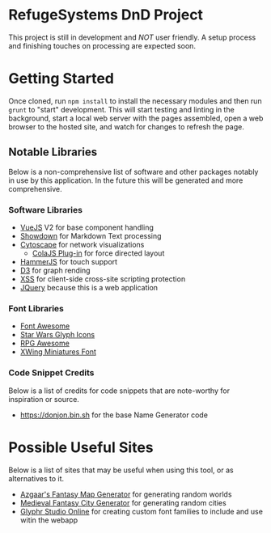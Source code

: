 # RefugeSystems DnD Project
This project is still in development and _NOT_ user friendly. A setup process and finishing touches on processing are expected soon.

# Getting Started
Once cloned, run `npm install` to install the necessary modules and then run `grunt` to "start" development. This will start testing and linting in the background,
start a local web server with the pages assembled, open a web browser to the hosted site, and watch for changes to refresh the page.

## Notable Libraries
Below is a non-comprehensive list of software and other packages notably in use by this application. In the future this will be generated and more comprehensive.

### Software Libraries
+ <a href="https://vuejs.org/" target="_blank">VueJS</a> V2 for base component handling
+ <a href="https://github.com/showdownjs/showdown" target="_blank">Showdown</a> for Markdown Text processing
+ <a href="https://cytoscape.org/" target="_blank">Cytoscape</a> for network visualizations
	+ <a href="https://github.com/cytoscape/cytoscape.js-cola" target="_blank">ColaJS Plug-in</a> for force directed layout
+ <a href="https://hammerjs.github.io/" target="_blank">HammerJS</a> for touch support
+ <a href="https://github.com/d3/d3" target="_blank">D3</a> for graph rending
+ <a href="https://github.com/leizongmin/js-xss" target="_blank">XSS</a> for client-side cross-site scripting protection
+ <a href="https://jquery.com/" target="_blank">JQuery</a> because this is a web application

### Font Libraries
+ <a href="https://fontawesome.com/" target="_blank">Font Awesome</a>
+ <a href="http://starwarsglyphicons.com/cheatsheet.phtml" target="_blank">Star Wars Glyph Icons</a>
+ <a href="https://nagoshiashumari.github.io/Rpg-Awesome/" target="_blank">RPG Awesome</a>
+ <a href="https://github.com/geordanr/xwing-miniatures-font/" target="_blank">XWing Miniatures Font</a>

### Code Snippet Credits
Below is a list of credits for code snippets that are note-worthy for inspiration or source.
+ <a href="https://donjon.bin.sh/code/name/" target="_blank">https://donjon.bin.sh</a> for the base Name Generator code

# Possible Useful Sites
Below is a list of sites that may be useful when using this tool, or as alternatives to it.
+ <a href="https://azgaar.github.io/Fantasy-Map-Generator/" target="_blank">Azgaar's Fantasy Map Generator</a> for generating random worlds
+ <a href="http://fantasycities.watabou.ru/" target="_blank">Medieval Fantasy City Generator</a> for generating random cities
+ <a href="https://www.glyphrstudio.com/online/" target="_blank">Glyphr Studio Online</a> for creating custom font families to include and use witin the webapp
